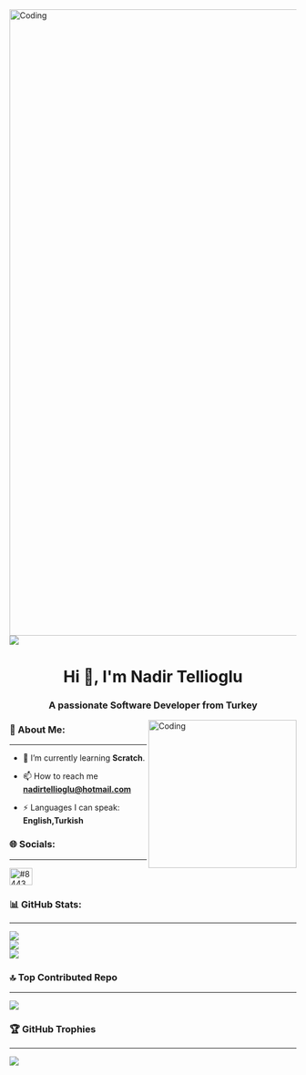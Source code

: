 <img align="right" alt="Coding" width="1100" src="https://user-images.githubusercontent.com/74038190/240304586-d48893bd-0757-481c-8d7e-ba3e163feae7.png">


[![](https://visitcount.itsvg.in/api?id=nadirtellioglu&icon=9&color=12)](https://visitcount.itsvg.in)

<h1 align="center">Hi 👋, I'm Nadir Tellioglu</h1>
<h3 align="center">A passionate Software Developer from Turkey</h3>

<img align="right" alt="Coding" width="260" src="https://user-images.githubusercontent.com/74038190/216649426-0c2ee152-84d8-4707-85c4-27a378d2f78a.gif">

 <h3 align="left">💫 About Me:</h3>

---

- 🌱 I’m currently learning **Scratch**.

- 📫 How to reach me **nadirtellioglu@hotmail.com**

- ⚡ Languages I can speak: **English,Turkish**

<h3 align="left">🌐 Socials:</h3>

---

<p align="left">
<a href="https://discord.gg/#8443" target="blank"><img align="center" src="https://raw.githubusercontent.com/rahuldkjain/github-profile-readme-generator/master/src/images/icons/Social/discord.svg" alt="#8443" height="30" width="40" /></a>
</p>

<h3 align="left">📊 GitHub Stats:</h3>

---

![](https://github-readme-stats.vercel.app/api?username=nadirtellioglu&theme=dark&hide_border=false&include_all_commits=false&count_private=false)<br/>
![](https://github-readme-streak-stats.herokuapp.com/?user=nadirtellioglu&theme=dark&hide_border=false)<br/>
![](https://github-readme-stats.vercel.app/api/top-langs/?username=nadirtellioglu&theme=dark&hide_border=false&include_all_commits=false&count_private=false&layout=compact)

<h3 align="left">🔝  Top Contributed Repo</h3>

---

![](https://github-contributor-stats.vercel.app/api?username=nadirtellioglu&limit=5&theme=dark&combine_all_yearly_contributions=true)

<h3 align="left">🏆 GitHub Trophies</h3>

---

![](https://github-profile-trophy.vercel.app/?username=nadirtellioglu&theme=nord&no-frame=true&no-bg=true&margin-w=4)





